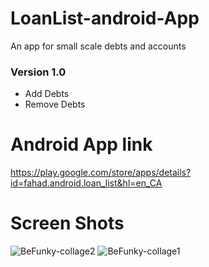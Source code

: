 # LoanList-android-App
An app for small scale debts and accounts

### Version 1.0
* Add Debts
* Remove Debts


# Android App link
https://play.google.com/store/apps/details?id=fahad.android.loan_list&hl=en_CA


# Screen Shots
![BeFunky-collage2](https://user-images.githubusercontent.com/44476743/88862666-dbd72680-d1ce-11ea-8ba4-3c69966ee459.jpg)
![BeFunky-collage1](https://user-images.githubusercontent.com/44476743/88862667-dbd72680-d1ce-11ea-83f7-765cc5e08ae9.jpg)
